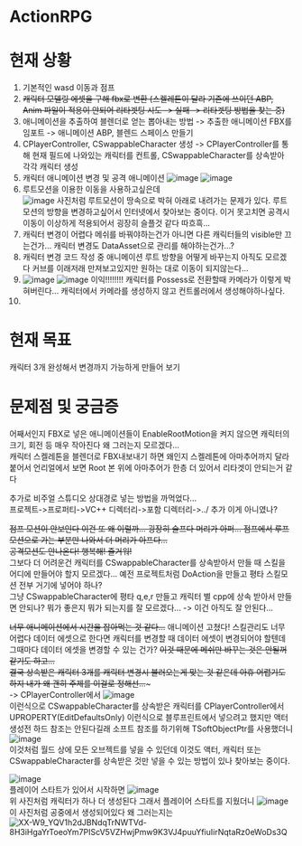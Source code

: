 # ActionRPG

현재 상황
=========
1. 기본적인 wasd 이동과 점프
2. ~~캐릭터 모델링 에셋을 구해 fbx로 변환 (스켈레톤이 달라 기존에 쓰이던 ABP, Anim 파일이 적용이 안되어 리타겟팅 시도 -> 실패 -> 리타겟팅 방법을 찾는 중)~~
3. 애니메이션을 추출하여 블렌더로 얻는 뽑아내는 방법 -> 추출한 애니메이션 FBX를 임포트 -> 애니메이션 ABP, 블렌드 스페이스 만들기
4. CPlayerController, CSwappableCharacter 생성 -> CPlayerController를 통해 현재 필드에 나와있는 캐릭터를 컨트롤, CSwappableCharacter를 상속받아 각각 캐릭터 생성
5. 캐릭터 애니메이션 변경 및 공격 애니메이션
![image](https://github.com/user-attachments/assets/d2f00cb0-16e9-4e4e-9832-8df9552785df)
![image](https://github.com/user-attachments/assets/bfda90d5-723f-4085-b3e4-8b2755fa63f8)   
6. 루트모션을 이용한 이동을 사용하고싶은데   
![image](https://github.com/user-attachments/assets/5b886cdf-4c15-4a24-abde-7a1e0d229dcc)
사진처럼 루트모션이 땅속으로 박혀 아래로 내려가는 문제가 있다. 루트모션의 방향을 변경하고싶어서 인터넷에서 찾아보는 중이다. 이거 못고치면 공격시 이동이 이상하게 적용되어서 굉장히 슬플것 같다 따흐흑...
7. 캐릭터 변경이 어렵다 메쉬를 바꿔야하는건가 아니면 다른 캐릭터들의 visible만 끄는건가... 캐릭터 변경도 DataAsset으로 관리를 해야하는건가...?
8. 캐릭터 변경 코드 작성 중
   애니메이션 루트 방향을 어떻게 바꾸는지 아직도 모르겠다 커브를 이래저래 만져보고있지만 원하는 대로 이동이 되지않는다...
9. ![image](https://github.com/user-attachments/assets/ef2b0091-6c09-4fb8-bae3-7797ad79ff46)
   ![image](https://github.com/user-attachments/assets/0291630c-e1ee-4a1a-b5c9-abd075d588e3)
   이익!!!!!!!! 캐릭터를 Possess로 전환할때 카메라가 이렇게 박혀버린다... 캐릭터에서 카메라를 생성하지 않고 컨트롤러에서 생성해야하나싶다.
10.



현재 목표
=========
캐릭터 3개 완성해서 변경까지 가능하게 만들어 보기

문제점 및 궁금증
======
어째서인지 FBX로 넣은 애니메이션들이 EnableRootMotion을 켜지 않으면 캐릭터의 크기, 회전 등 매우 작아진다 왜 그러는지 모르겠다...   
캐릭터 스켈레톤을 블렌더로 FBX내보내기 하면 왜인지 스켈레톤에 아마추어까지 달라 붙어서 언리얼에서 보면 Root 본 위에 아마추어가 한층 더 있어서 리타겟이 안되는거 같다   

추가로 비주얼 스튜디오 상대경로 넣는 방법을 까먹었다...   
프로젝트->프로퍼티->VC++ 디렉터리->포함 디렉터리->../ 추가 이게 아니였나?

~~점프 모션이 안보인다 이건 또 왜 이럴까... 굉장히 슬프다 머리가 아퍼... 점프에서 루프 모션으로 가는 부분만 나와서 더 머리가 아프다...~~   
~~공격모션도 안나온다! 행복해! 즐거워!~~   
그보다 더 어려운건 캐릭터를 CSwappableCharacter를 상속받아서 만들 때 스킬을 어디에 만들어야 할지 모르겠다... 예전 프로젝트처럼 DoAction을 만들고 평타 스킬모션 전부 거기에 넣어야 하나?   
그냥 CSwappableCharacter에 평타 q,e,r 만들고 캐릭터 별 cpp에 상속 받아서 만들면 안되나? 뭐가 좋은지 뭐가 되는지를 잘 모르겠다...
-> 이건 아직도 잘 안된다...

~~너무 애니메이션에서 시간을 잡아먹는 것 같다...~~  애니메이션 고쳤다!
스킬관리도 너무 어렵다 데이터 에셋으로 한다면 캐릭터를 변경할 때 데이터 에셋이 변경되어야 할텐데 그때마다 데이터 에셋을 변경할 수 있는 건가? ~~이것 때문에 메쉬만 바꾸는 것은 안될꺼 같기도 하고...~~   
~~결국 상속받은 캐릭터 3개를 캐릭터 변경시 불러오는게 맞는 것 같은데 아휴 어렵기도 하지 내가 왜 괜히 주제를 이걸로 정해선...~~~   
-> CPlayerController에서 
![image](https://github.com/user-attachments/assets/8c6b1fa2-975a-48ba-8037-e3310f33f564)   
이런식으로 CSwappableCharacter를 상속받은 캐릭터를 CPlayerController에서 UPROPERTY(EditDefaultsOnly) 이런식으로 블루프린트에서 넣으려고 했지만 액터 생성전 하드 참조는 안된다길래 소프트 참조를 하기위해 TSoftObjectPtr를 사용했더니   
![image](https://github.com/user-attachments/assets/7f084ecb-062e-4939-a264-bdade9d15201)   
이것처럼 월드 상에 모든 오브젝트를 넣을 수 있던데 이것도 액터, 캐릭터 또는 CSwappableCharacter를 상속받은 것만 넣을 수 있는 방법이 있나 찾아보는 중이다.

![image](https://github.com/user-attachments/assets/443177bc-249e-4b07-944a-04c8e41c45ca)   
플레이어 스타트가 있어서 시작하면 
![image](https://github.com/user-attachments/assets/05041256-7cc2-4891-8770-864c2e5b0d17)   
위 사진처럼 캐릭터가 하나 더 생성된다 그래서 플레이어 스타트를 지웠더니
![image](https://github.com/user-attachments/assets/9fac0edf-3379-4889-a70d-e141c6402b29)  
이 사진처럼 공중에서 생성되어있다 왜 그러는지는 
                                            ![XX-W9_YQV1h2dJBNdqTrNWTVd-8H3iHgaYrToeoYm7PIScV5VZHwjPmw9K3VJ4puuYfiuIirNqtaRz0eWoDs3Q](https://github.com/user-attachments/assets/d4ff1a0f-b436-4858-819c-50d17cd37825)



